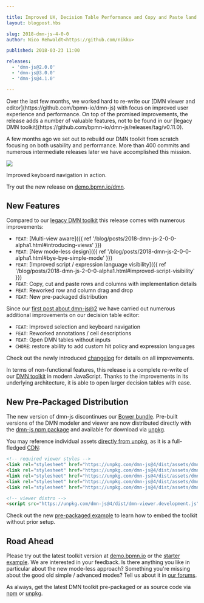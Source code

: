 ```yaml
---

title: Improved UX, Decision Table Performance and Copy and Paste land in dmn-js
layout: blogpost.hbs

slug: 2018-dmn-js-4-0-0
author: Nico Rehwaldt<https://github.com/nikku>

published: 2018-03-23 11:00

releases:
  - 'dmn-js@2.0.0'
  - 'dmn-js@3.0.0'
  - 'dmn-js@4.1.0'

---
```



<p class="introduction">
  Over the last few months, we worked hard to re-write our [DMN viewer and editor](https://github.com/bpmn-io/dmn-js) with focus on improved user experience and performance. On top of the promised improvements, the release adds a number of valuable features, not to be found in our [legacy DMN toolkit](https://github.com/bpmn-io/dmn-js/releases/tag/v0.11.0).
</p>

<!-- continue -->

A few months ago we set out to rebuild our DMN toolkit from scratch focusing on both usability and performance. More than 400 commits and numerous intermediate releases later we have accomplished this mission.

<div class="figure full-size">
  <a href="https://demo.bpmn.io/dmn">
    <img src="{{ assets }}/attachments/blog/2018/006-demo.gif">
  </a>
  <p class="caption">
    Improved keyboard navigation in action.
  </p>
</div>

Try out the new release on [demo.bpmn.io/dmn](https://demo.bpmn.io/dmn).


## New Features

Compared to our [legacy DMN toolkit](https://github.com/bpmn-io/dmn-js/releases/tag/v0.11.0) this release comes with numerous improvements:

* `FEAT`: [Multi-view aware]({{ ref '/blog/posts/2018-dmn-js-2-0-0-alpha1.html#introducing-views' }})
* `FEAT`: [New mode-less design]({{ ref '/blog/posts/2018-dmn-js-2-0-0-alpha1.html#bye-bye-simple-mode' }})
* `FEAT`: [Improved script / expression language visibility]({{ ref '/blog/posts/2018-dmn-js-2-0-0-alpha1.html#improved-script-visibility' }})
* `FEAT`: Copy, cut and paste rows and columns with implementation details
* `FEAT`: Reworked row and column drag and drop
* `FEAT`: New pre-packaged distribution

Since our [first post about dmn-js@2](/blog/posts/2018-dmn-js-2-0-0-alpha1.html) we have carried out numerous additional improvements on our decision table editor:

* `FEAT`: Improved selection and keyboard navigation
* `FEAT`: Reworked annotations / cell descriptions
* `FEAT`: Open DMN tables without inputs
* `CHORE`: restore ability to add custom hit policy and expression languages

Check out the newly introduced [changelog](https://github.com/bpmn-io/dmn-js/blob/master/packages/dmn-js/CHANGELOG.md) for details on all improvements.

In terms of non-functional features, this release is a complete re-write of our [DMN toolkit](https://bpmn.io/toolkit/dmn-js/) in modern JavaScript. Thanks to the improvements in its underlying architecture, it is able to open larger decision tables with ease.


## New Pre-Packaged Distribution

The new version of dmn-js discontinues our [Bower bundle](https://github.com/bpmn-io/bower-dmn-js). Pre-built versions of the DMN modeler and viewer are now distributed directly with the
[dmn-js npm package](https://www.npmjs.com/package/dmn-js) and available for download via [unpkg](https://unpkg.com/).

You may reference individual assets [directly from unpkg](https://unpkg.com/dmn-js/dist/), as it is a full-fledged [CDN](https://en.wikipedia.org/wiki/Content_delivery_network):

```html
<!-- required viewer styles -->
<link rel="stylesheet" href="https://unpkg.com/dmn-js@4/dist/assets/dmn-js-shared.css">
<link rel="stylesheet" href="https://unpkg.com/dmn-js@4/dist/assets/dmn-js-drd.css">
<link rel="stylesheet" href="https://unpkg.com/dmn-js@4/dist/assets/dmn-js-decision-table.css">
<link rel="stylesheet" href="https://unpkg.com/dmn-js@4/dist/assets/dmn-js-literal-expression.css">
<link rel="stylesheet" href="https://unpkg.com/dmn-js@4/dist/assets/dmn-font/css/dmn.css">

<!-- viewer distro -->
<script src="https://unpkg.com/dmn-js@4/dist/dmn-viewer.development.js"></script>
```

Check out the new [pre-packaged example](https://github.com/bpmn-io/dmn-js-examples/tree/master/pre-packaged) to learn how to embed the toolkit without prior setup.


## Road Ahead

Please try out the latest toolkit version at [demo.bpmn.io](https://demo.bpmn.io/dmn) or the [starter example](https://github.com/bpmn-io/dmn-js-examples/tree/master/starter). We are interested in your feedback. Is there anything you like in particular about the new mode-less approach? Something you're missing about the good old simple / advanced modes? Tell us about it in [our forums](https://forum.bpmn.io/).

As always, get the latest DMN toolkit pre-packaged or as source code via [npm](https://www.npmjs.com/package/bpmn-js) or [unpkg](https://unpkg.com/bpmn-js/).